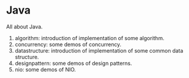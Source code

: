 Java
====

All about Java.

1. algorithm: introduction of implementation of some algorithm.
2. concurrency: some demos of concurrency.
3. datastructure: introduction of implementation of some common data structure.
4. designpattern: some demos of design patterns.
5. nio: some demos of NIO.
